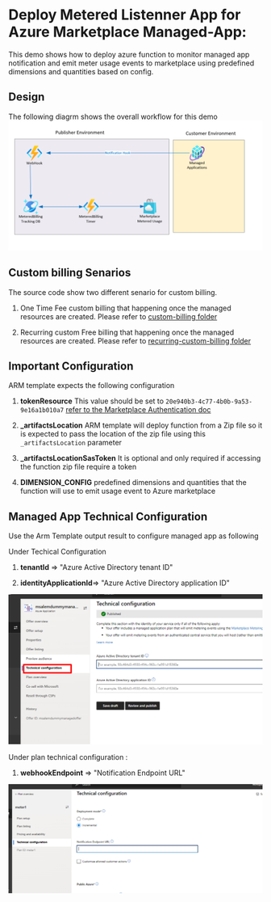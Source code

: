 # Deploy Metered Listenner App for Azure Marketplace Managed-App:

This demo shows how to deploy azure function to monitor managed app notification and emit meter usage events to marketplace using predefined dimensions and quantities based on config.

## Design
The following diagrm shows the overall workflow for this demo
![Diagram](./images/Diagram.png)


## Custom billing Senarios

The source code show two different senario for custom billing.

1. One Time Fee custom billing that happening once the managed resources are created. Please refer to [custom-billing folder](./custom-billing)

1. Recurring custom Free billing that happening once the managed resources are created. Please refer to [recurring-custom-billing folder](./recurring-custom-billing)


## Important Configuration
ARM template expects the following configuration
1. <b>tokenResource</b> This value should be set to `20e940b3-4c77-4b0b-9a53-9e16a1b010a7` [refer to the Marketplace Authentication doc](https://docs.microsoft.com/en-us/azure/marketplace/marketplace-metering-service-authentication)

1. <b>_artifactsLocation</b> ARM template will deploy function from a Zip file so it is expected to pass the location of the zip file using this `_artifactsLocation` parameter

1. <b>_artifactsLocationSasToken</b> It is optional and only required if accessing the function zip file require a token

1. <b>DIMENSION_CONFIG</b> predefined dimensions and quantities that the function will use to emit usage event to Azure marketplace


## Managed App Technical Configuration

Use the Arm Template output result to configure managed app as following

Under Techical Configuration

1. <b>tenantId</b> => "Azure Active Directory tenant ID"

1. <b>identityApplicationId</b>=> "Azure Active Directory application ID"

![diagram](./images/Diagram2.png)


Under plan technical configuration :

1. <b>webhookEndpoint</b> => "Notification Endpoint URL"

![diagram](./images/Diagram3.png)

